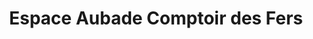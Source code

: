 ---
title: "Espace Aubade Comptoir des Fers"
url: /perrigny/espace-aubade-comptoir-des-fers/
shop: salle de bains
---